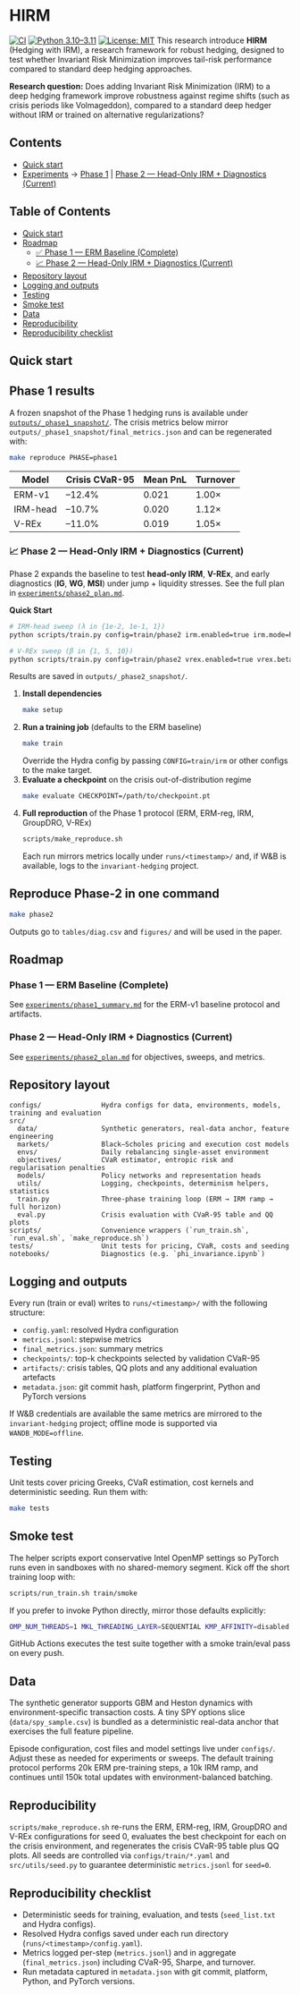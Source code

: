 # HIRM
[![CI](https://github.com/raei-2748/invariant-hedging/actions/workflows/ci.yml/badge.svg)](https://github.com/raei-2748/invariant-hedging/actions/workflows/ci.yml) [![Python 3.10–3.11](https://img.shields.io/badge/python-3.10--3.11-blue.svg)](https://www.python.org) [![License: MIT](https://img.shields.io/badge/license-MIT-green.svg)](LICENSE)
This research introduce **HIRM** (Hedging with IRM), a research framework for robust hedging, designed to test whether Invariant Risk Minimization improves tail-risk performance compared to standard deep hedging approaches.

**Research question:** Does adding Invariant Risk Minimization (IRM) to a deep hedging framework improve robustness against regime shifts (such as crisis periods like Volmageddon), compared to a standard deep hedger without IRM or trained on alternative regularizations?

## Contents

- [Quick start](#quick-start)
- [Experiments](#phase-1-results) → [Phase 1](#phase-1-results) | [Phase 2 — Head-Only IRM + Diagnostics (Current)](#-phase-2--head-only-irm--diagnostics-current)
## Table of Contents
- [Quick start](#quick-start)
- [Roadmap](#roadmap)
  - [✅ Phase 1 — ERM Baseline (Complete)](#phase-1-erm)
  - [📈 Phase 2 — Head-Only IRM + Diagnostics (Current)](#phase-2-headirm)
- [Repository layout](#repository-layout)
- [Logging and outputs](#logging-and-outputs)
- [Testing](#testing)
- [Smoke test](#smoke-test)
- [Data](#data)
- [Reproducibility](#reproducibility)
- [Reproducibility checklist](#reproducibility-checklist)

## Quick start

## Phase 1 results

A frozen snapshot of the Phase 1 hedging runs is available under [`outputs/_phase1_snapshot/`](outputs/_phase1_snapshot/). The crisis metrics below mirror `outputs/_phase1_snapshot/final_metrics.json` and can be regenerated with:

```bash
make reproduce PHASE=phase1
```

| Model    | Crisis CVaR-95 | Mean PnL | Turnover |
|----------|----------------|----------|----------|
| ERM-v1   | –12.4%         | 0.021    | 1.00×    |
| IRM-head | –10.7%         | 0.020    | 1.12×    |
| V-REx    | –11.0%         | 0.019    | 1.05×    |


### 📈 Phase 2 — Head-Only IRM + Diagnostics (Current)

Phase 2 expands the baseline to test **head-only IRM**, **V-REx**, and early diagnostics (**IG**, **WG**, **MSI**) under jump + liquidity stresses.  See the full plan in [`experiments/phase2_plan.md`](experiments/phase2_plan.md).

**Quick Start**

```bash
# IRM-head sweep (λ in {1e-2, 1e-1, 1})
python scripts/train.py config=train/phase2 irm.enabled=true irm.mode=head_only irm.lambda=0.1

# V-REx sweep (β in {1, 5, 10})
python scripts/train.py config=train/phase2 vrex.enabled=true vrex.beta=10.0
```

Results are saved in `outputs/_phase2_snapshot/`.


1. **Install dependencies**
   ```bash
   make setup
   ```
2. **Run a training job** (defaults to the ERM baseline)
   ```bash
   make train
   ```
   Override the Hydra config by passing `CONFIG=train/irm` or other configs to the make target.
3. **Evaluate a checkpoint** on the crisis out-of-distribution regime
   ```bash
   make evaluate CHECKPOINT=/path/to/checkpoint.pt
   ```
4. **Full reproduction** of the Phase 1 protocol (ERM, ERM-reg, IRM, GroupDRO, V-REx)
   ```bash
   scripts/make_reproduce.sh
   ```
   Each run mirrors metrics locally under `runs/<timestamp>/` and, if W&B is available, logs to the `invariant-hedging` project.

## Reproduce Phase-2 in one command

```bash
make phase2
```

Outputs go to `tables/diag.csv` and `figures/` and will be used in the paper.

## Roadmap

<a id="phase-1-erm"></a>
### Phase 1 — ERM Baseline (Complete)
See [`experiments/phase1_summary.md`](experiments/phase1_summary.md) for the ERM-v1 baseline protocol and artifacts.

<a id="phase-2-headirm"></a>
### Phase 2 — Head-Only IRM + Diagnostics (Current)
See [`experiments/phase2_plan.md`](experiments/phase2_plan.md) for objectives, sweeps, and metrics.

## Repository layout

```
configs/               Hydra configs for data, environments, models, training and evaluation
src/
  data/                Synthetic generators, real-data anchor, feature engineering
  markets/             Black–Scholes pricing and execution cost models
  envs/                Daily rebalancing single-asset environment
  objectives/          CVaR estimator, entropic risk and regularisation penalties
  models/              Policy networks and representation heads
  utils/               Logging, checkpoints, determinism helpers, statistics
  train.py             Three-phase training loop (ERM → IRM ramp → full horizon)
  eval.py              Crisis evaluation with CVaR-95 table and QQ plots
scripts/               Convenience wrappers (`run_train.sh`, `run_eval.sh`, `make_reproduce.sh`)
tests/                 Unit tests for pricing, CVaR, costs and seeding
notebooks/             Diagnostics (e.g. `phi_invariance.ipynb`)
```

## Logging and outputs

Every run (train or eval) writes to `runs/<timestamp>/` with the following structure:

- `config.yaml`: resolved Hydra configuration
- `metrics.jsonl`: stepwise metrics
- `final_metrics.json`: summary metrics
- `checkpoints/`: top-k checkpoints selected by validation CVaR-95
- `artifacts/`: crisis tables, QQ plots and any additional evaluation artefacts
- `metadata.json`: git commit hash, platform fingerprint, Python and PyTorch versions

If W&B credentials are available the same metrics are mirrored to the `invariant-hedging` project; offline mode is supported via `WANDB_MODE=offline`.

## Testing

Unit tests cover pricing Greeks, CVaR estimation, cost kernels and deterministic seeding. Run them with:

```bash
make tests
```

## Smoke test

The helper scripts export conservative Intel OpenMP settings so PyTorch runs even in sandboxes with no shared-memory segment. Kick off the short training loop with:

```bash
scripts/run_train.sh train/smoke
```

If you prefer to invoke Python directly, mirror those defaults explicitly:

```bash
OMP_NUM_THREADS=1 MKL_THREADING_LAYER=SEQUENTIAL KMP_AFFINITY=disabled KMP_INIT_AT_FORK=FALSE python3 -m src.train --config-name=train/smoke
```

GitHub Actions executes the test suite together with a smoke train/eval pass on every push.

## Data

The synthetic generator supports GBM and Heston dynamics with environment-specific transaction costs. A tiny SPY options slice (`data/spy_sample.csv`) is bundled as a deterministic real-data anchor that exercises the full feature pipeline.

Episode configuration, cost files and model settings live under `configs/`. Adjust these as needed for experiments or sweeps. The default training protocol performs 20k ERM pre-training steps, a 10k IRM ramp, and continues until 150k total updates with environment-balanced batching.

## Reproducibility

`scripts/make_reproduce.sh` re-runs the ERM, ERM-reg, IRM, GroupDRO and V-REx configurations for seed 0, evaluates the best checkpoint for each on the crisis environment, and regenerates the crisis CVaR-95 table plus QQ plots. All seeds are controlled via `configs/train/*.yaml` and `src/utils/seed.py` to guarantee deterministic `metrics.jsonl` for `seed=0`.

## Reproducibility checklist

- Deterministic seeds for training, evaluation, and tests (`seed_list.txt` and Hydra configs).
- Resolved Hydra configs saved under each run directory (`runs/<timestamp>/config.yaml`).
- Metrics logged per-step (`metrics.jsonl`) and in aggregate (`final_metrics.json`) including CVaR-95, Sharpe, and turnover.
- Run metadata captured in `metadata.json` with git commit, platform, Python, and PyTorch versions.
